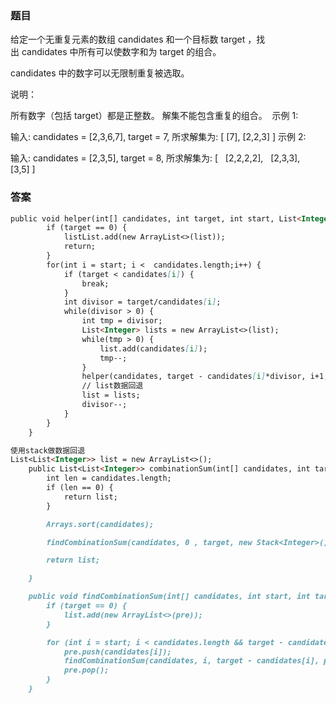 ### 题目
给定一个无重复元素的数组 candidates 和一个目标数 target ，找出 candidates 中所有可以使数字和为 target 的组合。

candidates 中的数字可以无限制重复被选取。

说明：

所有数字（包括 target）都是正整数。
解集不能包含重复的组合。 
示例 1:

输入: candidates = [2,3,6,7], target = 7,
所求解集为:
[
  [7],
  [2,2,3]
]
示例 2:

输入: candidates = [2,3,5], target = 8,
所求解集为:
[
  [2,2,2,2],
  [2,3,3],
  [3,5]
]

### 答案
```markdown
public void helper(int[] candidates, int target, int start, List<Integer> list) {
        if (target == 0) {
            listList.add(new ArrayList<>(list));
            return;
        }
        for(int i = start; i <  candidates.length;i++) {
            if (target < candidates[i]) {
                break;
            }
            int divisor = target/candidates[i];
            while(divisor > 0) {
                int tmp = divisor;
                List<Integer> lists = new ArrayList<>(list);
                while(tmp > 0) {
                    list.add(candidates[i]);
                    tmp--;
                }
                helper(candidates, target - candidates[i]*divisor, i+1, list);
                // list数据回退
                list = lists;
                divisor--;
            }
        }
    }
```

```markdown
使用stack做数据回退
List<List<Integer>> list = new ArrayList<>();
    public List<List<Integer>> combinationSum(int[] candidates, int target) {
        int len = candidates.length;
        if (len == 0) {
            return list;
        }

        Arrays.sort(candidates);

        findCombinationSum(candidates, 0 , target, new Stack<Integer>());

        return list;

    }

    public void findCombinationSum(int[] candidates, int start, int target, Stack<Integer> pre) {
        if (target == 0) {
            list.add(new ArrayList<>(pre));
        }

        for (int i = start; i < candidates.length && target - candidates[i] >= 0; i++) {
            pre.push(candidates[i]);
            findCombinationSum(candidates, i, target - candidates[i], pre);
            pre.pop();
        }
    }

```

